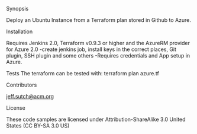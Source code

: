 Synopsis

Deploy an Ubuntu Instance from a Terraform plan stored in Github to Azure.

Installation

Requires Jenkins 2.0, Terraform v0.9.3 or higher and the AzureRM provider for Azure 2.0
-create jenkins job, install keys in the correct places, Git plugin, SSH plugin and some others
-Requires credentials and App setup in Azure.

Tests
The terraform can be tested with: terraform plan azure.tf

Contributors

jeff.sutch@acm.org

License

These code samples are licensed under Attribution-ShareAlike 3.0 United States (CC BY-SA 3.0 US)
